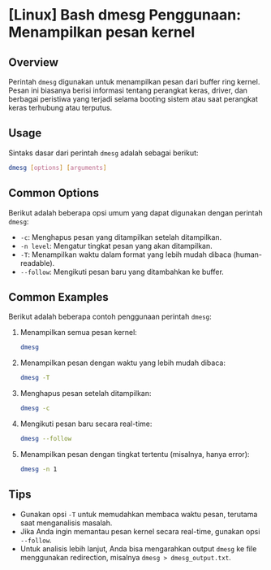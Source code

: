 # [Linux] Bash dmesg Penggunaan: Menampilkan pesan kernel

## Overview
Perintah `dmesg` digunakan untuk menampilkan pesan dari buffer ring kernel. Pesan ini biasanya berisi informasi tentang perangkat keras, driver, dan berbagai peristiwa yang terjadi selama booting sistem atau saat perangkat keras terhubung atau terputus.

## Usage
Sintaks dasar dari perintah `dmesg` adalah sebagai berikut:

```bash
dmesg [options] [arguments]
```

## Common Options
Berikut adalah beberapa opsi umum yang dapat digunakan dengan perintah `dmesg`:

- `-c`: Menghapus pesan yang ditampilkan setelah ditampilkan.
- `-n level`: Mengatur tingkat pesan yang akan ditampilkan.
- `-T`: Menampilkan waktu dalam format yang lebih mudah dibaca (human-readable).
- `--follow`: Mengikuti pesan baru yang ditambahkan ke buffer.

## Common Examples
Berikut adalah beberapa contoh penggunaan perintah `dmesg`:

1. Menampilkan semua pesan kernel:
   ```bash
   dmesg
   ```

2. Menampilkan pesan dengan waktu yang lebih mudah dibaca:
   ```bash
   dmesg -T
   ```

3. Menghapus pesan setelah ditampilkan:
   ```bash
   dmesg -c
   ```

4. Mengikuti pesan baru secara real-time:
   ```bash
   dmesg --follow
   ```

5. Menampilkan pesan dengan tingkat tertentu (misalnya, hanya error):
   ```bash
   dmesg -n 1
   ```

## Tips
- Gunakan opsi `-T` untuk memudahkan membaca waktu pesan, terutama saat menganalisis masalah.
- Jika Anda ingin memantau pesan kernel secara real-time, gunakan opsi `--follow`.
- Untuk analisis lebih lanjut, Anda bisa mengarahkan output `dmesg` ke file menggunakan redirection, misalnya `dmesg > dmesg_output.txt`.